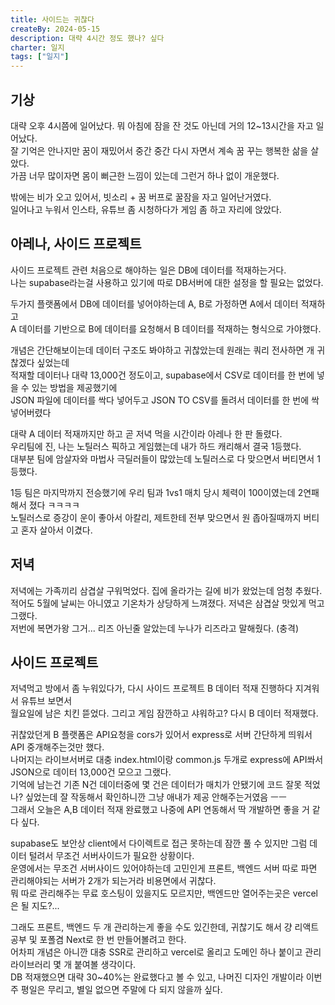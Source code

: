 ```yaml
---
title: 사이드는 귀찮다
createBy: 2024-05-15
description: 대략 4시간 정도 했나? 싶다
charter: 일지
tags: ["일지"]
---
```


## 기상

대략 오후 4시쯤에 일어났다. 뭐 아침에 잠을 잔 것도 아닌데 거의 12~13시간을 자고 일어났다.  
잘 기억은 안나지만 꿈이 재밌어서 중간 중간 다시 자면서 계속 꿈 꾸는 행복한 삶을 살았다.  
가끔 너무 많이자면 몸이 뻐근한 느낌이 있는데 그런거 하나 없이 개운했다.

밖에는 비가 오고 있어서, 빗소리 + 꿈 버프로 꿀잠을 자고 일어난거였다.  
일어나고 누워서 인스타, 유튜브 좀 시청하다가 게임 좀 하고 자리에 앉았다.

## 아레나, 사이드 프로젝트

사이드 프로젝트 관련 처음으로 해야하는 일은 DB에 데이터를 적재하는거다.  
나는 supabase라는걸 사용하고 있기에 따로 DB서버에 대한 설정을 할 필요는 없었다.

두가지 플랫폼에서 DB에 데이터를 넣어야하는데 A, B로 가정하면 A에서 데이터 적재하고  
A 데이터를 기반으로 B에 데이터를 요청해서 B 데이터를 적재하는 형식으로 가야했다.

개념은 간단해보이는데 데이터 구조도 봐야하고 귀찮았는데 원래는 쿼리 전사하면 개 귀찮겠다 싶었는데  
적재할 데이터나 대략 13,000건 정도이고, supabase에서 CSV로 데이터를 한 번에 넣을 수 있는 방법을 제공했기에  
JSON 파일에 데이터를 싹다 넣어두고 JSON TO CSV를 돌려서 데이터를 한 번에 싹 넣어버렸다

대략 A 데이터 적재까지만 하고 곧 저녁 먹을 시간이라 아레나 한 판 돌렸다.  
우리팀에 진, 나는 노틸러스 픽하고 게임했는데 내가 하드 캐리해서 결국 1등했다.  
대부분 팀에 암살자와 마법사 극딜러들이 많았는데 노틸러스로 다 맞으면서 버티면서 1등했다.

1등 팀은 마지막까지 전승했기에 우리 팀과 1vs1 매치 당시 체력이 100이였는데 2연패해서 졌다 ㅋㅋㅋㅋ  
노틸러스로 증강이 운이 좋아서 아칼리, 제트한테 전부 맞으면서 원 좁아질때까지 버티고 혼자 살아서 이겼다.

## 저녁

저녁에는 가족끼리 삼겹살 구워먹었다. 집에 올라가는 길에 비가 왔었는데 엄청 추웠다.  
적어도 5월에 날씨는 아니였고 기온차가 상당하게 느껴졌다. 저녁은 삼겹살 맛있게 먹고 그랬다.  
저번에 복면가왕 그거... 리즈 아닌줄 알았는데 누나가 리즈라고 말해줬다. (충격)

## 사이드 프로젝트

저녁먹고 방에서 좀 누워있다가, 다시 사이드 프로젝트 B 데이터 적재 진행하다 지겨워서 유튜브 보면서  
월요일에 남은 치킨 뜯었다. 그리고 게임 잠깐하고 샤워하고? 다시 B 데이터 적재했다.

귀찮았던게 B 플랫폼은 API요청을 cors가 있어서 express로 서버 간단하게 띄워서 API 중개해주는것만 했다.  
나머지는 라이브서버로 대충 index.html이랑 common.js 두개로 express에 API쏴서 JSON으로 데이터 13,000건 모으고 그랬다.  
기억에 남는건 기존 N건 데이터중에 몇 건은 데이터가 매치가 안됐기에 코드 잘못 적었나? 싶었는데 잘 작동해서 확인하니깐 그냥 애내가 제공 안해주는거였음 ㅡㅡ  
그래서 오늘은 A,B 데이터 적재 완료했고 나중에 API 연동해서 딱 개발하면 좋을 거 같다 싶다.

supabase도 보안상 client에서 다이렉트로 접근 못하는데 잠깐 풀 수 있지만 그럼 데이터 털려서 무조건 서버사이드가 필요한 상황이다.  
운영에서는 무조건 서버사이드 있어야하는데 고민인게 프론트, 백엔드 서버 따로 파면 관리해야되는 서버가 2개가 되는거라 비용면에서 귀찮다.  
뭐 따로 관리해주는 무료 호스팅이 있을지도 모르지만, 백엔드만 열어주는곳은 vercel은 될 지도?...

그래도 프론트, 백엔드 두 개 관리하는게 좋을 수도 있긴한데, 귀찮기도 해서 걍 리액트 공부 및 포폴겸 Next로 한 번 만들어볼려고 한다.  
어차피 개념은 아니깐 대충 SSR로 관리하고 vercel로 올리고 도메인 하나 붙이고 관리 라이브러리 몇 개 붙여볼 생각이다.  
DB 적재했으면 대략 30~40%는 완료했다고 볼 수 있고, 나머진 디자인 개발이라 이번주 평일은 무리고, 별일 없으면 주말에 다 되지 않을까 싶다.
